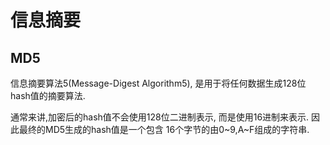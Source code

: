 # 信息摘要


## MD5
信息摘要算法5(Message-Digest Algorithm5), 是用于将任何数据生成128位hash值的摘要算法.

通常来讲,加密后的hash值不会使用128位二进制表示, 而是使用16进制来表示. 因此最终的MD5生成的hash值是一个包含
16个字节的由0~9,A~F组成的字符串.
